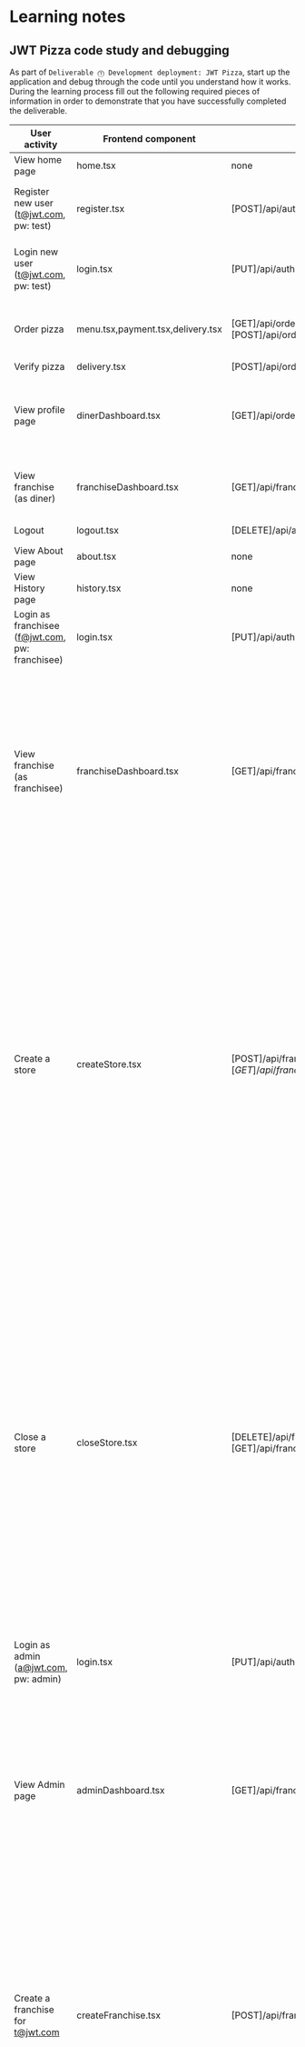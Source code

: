 # Learning notes

## JWT Pizza code study and debugging

As part of `Deliverable ⓵ Development deployment: JWT Pizza`, start up the application and debug through the code until you understand how it works. During the learning process fill out the following required pieces of information in order to demonstrate that you have successfully completed the deliverable.

| User activity                                       | Frontend component | Backend endpoints | Database SQL |
| --------------------------------------------------- | ------------------ | ----------------- | ------------ |
| View home page                                      |   home.tsx         | none              | none         |
| Register new user<br/>(t@jwt.com, pw: test)         |   register.tsx     | [POST]/api/auth   | INSERT INTO user (name, email, password) VALUES (?, ?, ?),INSERT INTO userRole (userId, role, objectId) VALUES (?, ?, ?)|
| Login new user<br/>(t@jwt.com, pw: test)            |   login.tsx        | [PUT]/api/auth    | SELECT * FROM user WHERE email=?,SELECT * FROM userRole WHERE userId=?,INSERT INTO auth (token, userId) VALUES (?, ?)|
| Order pizza                                         |  menu.tsx,payment.tsx,delivery.tsx|[GET]/api/order/menu,[GET]/api/franchise,[POST]/api/order|SELECT * FROM menu,SELECT id, name FROM franchise,SELECT id, name FROM store WHERE franchiseId=?|
| Verify pizza                                        |  delivery.tsx       | [POST]/api/order/verify| none    |
| View profile page                                   | dinerDashboard.tsx | [GET]/api/order  |SELECT id, franchiseId, storeId, date FROM dinerOrder WHERE dinerId=? LIMIT ${offset},${config.db.listPerPage},SELECT id, menuId, description, price FROM orderItem WHERE orderId=?|
| View franchise<br/>(as diner)                       |franchiseDashboard.tsx|[GET]/api/franchise/${user.id}|SELECT objectId FROM userRole WHERE role='franchisee' AND userId=?,SELECT id, name FROM franchise WHERE id in (${franchiseIds.join(',')})|
| Logout                                              |  logout.tsx        | [DELETE]/api/auth |DELETE FROM auth WHERE token=?|
| View About page                                     |  about.tsx         |          none     | none         |
| View History page                                   |  history.tsx       | none              | none         |
| Login as franchisee<br/>(f@jwt.com, pw: franchisee) |  login.tsx         | [PUT]/api/auth    | SELECT * FROM user WHERE email=?,SELECT * FROM userRole WHERE userId=?,INSERT INTO auth (token, userId) VALUES (?, ?)|
| View franchise<br/>(as franchisee)                  |franchiseDashboard.tsx|[GET]/api/franchise/${user.id}|SELECT objectId FROM userRole WHERE role='franchisee' AND userId=?,SELECT id, name FROM franchise WHERE id in (${franchiseIds.join(',')},SELECT u.id, u.name, u.email FROM userRole AS ur JOIN user AS u ON u.id=ur.userId WHERE ur.objectId=? AND ur.role='franchisee',SELECT s.id, s.name, COALESCE(SUM(oi.price), 0) AS totalRevenue FROM dinerOrder AS do JOIN orderItem AS oi ON do.id=oi.orderId RIGHT JOIN store AS s ON s.id=do.storeId WHERE s.franchiseId=? GROUP BY s.id|
| Create a store                                      | createStore.tsx    |[POST]/api/franchise/${franchise.id}/store,[GET]/api/franchise/${user.id}|SELECT u.id, u.name, u.email FROM userRole AS ur JOIN user AS u ON u.id=ur.userId WHERE ur.objectId=? AND ur.role='franchisee',SELECT s.id, s.name, COALESCE(SUM(oi.price), 0) AS totalRevenue FROM dinerOrder AS do JOIN orderItem AS oi ON do.id=oi.orderId RIGHT JOIN store AS s ON s.id=do.storeId WHERE s.franchiseId=? GROUP BY s.id,INSERT INTO store (franchiseId, name) VALUES (?, ?),SELECT objectId FROM userRole WHERE role='franchisee' AND userId=?,SELECT id, name FROM franchise WHERE id in (${franchiseIds.join(',')}),SELECT u.id, u.name, u.email FROM userRole AS ur JOIN user AS u ON u.id=ur.userId WHERE ur.objectId=? AND ur.role='franchisee',SELECT s.id, s.name, COALESCE(SUM(oi.price), 0) AS totalRevenue FROM dinerOrder AS do JOIN orderItem AS oi ON do.id=oi.orderId RIGHT JOIN store AS s ON s.id=do.storeId WHERE s.franchiseId=? GROUP BY s.id|
| Close a store                                       | closeStore.tsx     |[DELETE]/api/franchise/${franchise.id}/store/${store.id},[GET]/api/franchise/${user.id}|SELECT u.id, u.name, u.email FROM userRole AS ur JOIN user AS u ON u.id=ur.userId WHERE ur.objectId=? AND ur.role='franchisee',SELECT s.id, s.name, COALESCE(SUM(oi.price), 0) AS totalRevenue FROM dinerOrder AS do JOIN orderItem AS oi ON do.id=oi.orderId RIGHT JOIN store AS s ON s.id=do.storeId WHERE s.franchiseId=? GROUP BY s.id,DELETE FROM store WHERE franchiseId=? AND id=?,SELECT objectId FROM userRole WHERE role='franchisee' AND userId=?,SELECT id, name FROM franchise WHERE id in (${franchiseIds.join(',')}),SELECT u.id, u.name, u.email FROM userRole AS ur JOIN user AS u ON u.id=ur.userId WHERE ur.objectId=? AND ur.role='franchisee',SELECT s.id, s.name, COALESCE(SUM(oi.price), 0) AS totalRevenue FROM dinerOrder AS do JOIN orderItem AS oi ON do.id=oi.orderId RIGHT JOIN store AS s ON s.id=do.storeId WHERE s.franchiseId=? GROUP BY s.id|
| Login as admin<br/>(a@jwt.com, pw: admin)           |  login.tsx         | [PUT]/api/auth    | SELECT * FROM user WHERE email=?,SELECT * FROM userRole WHERE userId=?,INSERT INTO auth (token, userId) VALUES (?, ?)|
| View Admin page                                     |adminDashboard.tsx  |[GET]/api/franchise| SELECT id, name FROM franchise,SELECT id, name FROM store WHERE franchiseId=?,SELECT u.id, u.name, u.email FROM userRole AS ur JOIN user AS u ON u.id=ur.userId WHERE ur.objectId=? AND ur.role='franchisee',SELECT s.id, s.name, COALESCE(SUM(oi.price), 0) AS totalRevenue FROM dinerOrder AS do JOIN orderItem AS oi ON do.id=oi.orderId RIGHT JOIN store AS s ON s.id=do.storeId WHERE s.franchiseId=? GROUP BY s.id|
| Create a franchise for t@jwt.com                    |createFranchise.tsx |[POST]/api/franchise,[GET]/api/franchise|SELECT id, name FROM user WHERE email=?,INSERT INTO franchise (name) VALUES (?),INSERT INTO userRole (userId, role, objectId) VALUES (?, ?, ?),SELECT id, name FROM franchise,SELECT id, name FROM store WHERE franchiseId=?,SELECT u.id, u.name, u.email FROM userRole AS ur JOIN user AS u ON u.id=ur.userId WHERE ur.objectId=? AND ur.role='franchisee',SELECT s.id, s.name, COALESCE(SUM(oi.price), 0) AS totalRevenue FROM dinerOrder AS do JOIN orderItem AS oi ON do.id=oi.orderId RIGHT JOIN store AS s ON s.id=do.storeId WHERE s.franchiseId=? GROUP BY s.id|
| Close the franchise for t@jwt.com                   | closeFranchise.tsx |[DELETE]/api/franchise/${franchise.id},[GET]/api/franchise|DELETE FROM store WHERE franchiseId=?,DELETE FROM userRole WHERE objectId=?,DELETE FROM franchise WHERE id=?,SELECT id, name FROM franchise,SELECT id, name FROM store WHERE franchiseId=?,SELECT u.id, u.name, u.email FROM userRole AS ur JOIN user AS u ON u.id=ur.userId WHERE ur.objectId=? AND ur.role='franchisee',SELECT s.id, s.name, COALESCE(SUM(oi.price), 0) AS totalRevenue FROM dinerOrder AS do JOIN orderItem AS oi ON do.id=oi.orderId RIGHT JOIN store AS s ON s.id=do.storeId WHERE s.franchiseId=? GROUP BY s.id|
